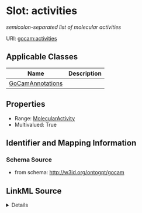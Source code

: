 # Slot: activities
_semicolon-separated list of molecular activities_


URI: [gocam:activities](http://w3id.org/ontogpt/gocam/activities)



<!-- no inheritance hierarchy -->




## Applicable Classes

| Name | Description |
| --- | --- |
[GoCamAnnotations](GoCamAnnotations.md) | 






## Properties

* Range: [MolecularActivity](MolecularActivity.md)
* Multivalued: True








## Identifier and Mapping Information







### Schema Source


* from schema: http://w3id.org/ontogpt/gocam




## LinkML Source

<details>
```yaml
name: activities
description: semicolon-separated list of molecular activities
from_schema: http://w3id.org/ontogpt/gocam
rank: 1000
multivalued: true
alias: activities
domain_of:
- GoCamAnnotations
range: MolecularActivity

```
</details>